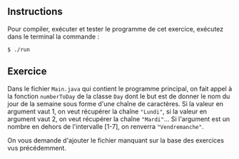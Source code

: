 
Instructions
--------------------------------------------------------------------------------

Pour compiler, exécuter et tester le programme de cet exercice, 
exécutez dans le terminal la commande :

    $ ./run


Exercice
--------------------------------------------------------------------------------

Dans le fichier `Main.java` qui contient le programme principal, on fait appel à la fonction `numberToDay` de la classe `Day` dont le but est de donner le nom du jour de la semaine sous forme d'une chaîne de caractères. Si la valeur en argument vaut 1, on veut récupérer la chaîne `"Lundi"`, si la valeur en argument vaut 2, on veut récupérer la chaîne `"Mardi"`... Si l'argument est un nombre en dehors de l'intervalle [1-7], on renverra `"Vendremanche"`.

On vous demande d'ajouter le fichier manquant sur la base des exercices vus précédemment. 
